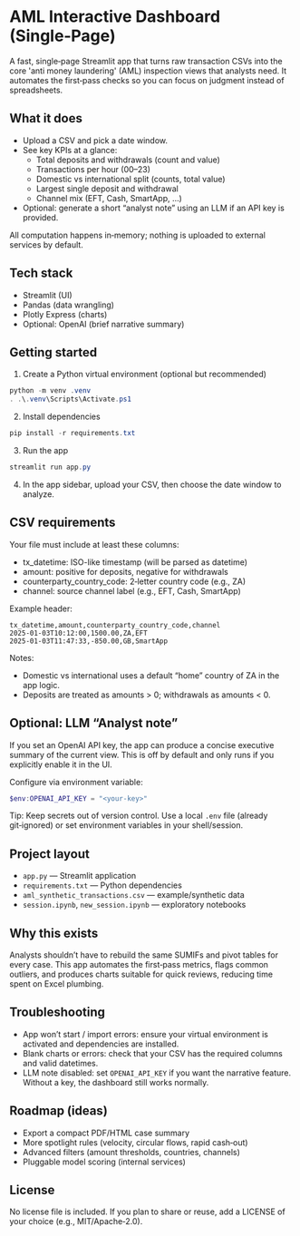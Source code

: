 # AML Interactive Dashboard (Single‑Page)

A fast, single‑page Streamlit app that turns raw transaction CSVs into the core 'anti money laundering' (AML) inspection views that analysts need. It automates the first‑pass checks so you can focus on judgment instead of spreadsheets.

## What it does

- Upload a CSV and pick a date window.
- See key KPIs at a glance:
  - Total deposits and withdrawals (count and value)
  - Transactions per hour (00–23)
  - Domestic vs international split (counts, total value)
  - Largest single deposit and withdrawal
  - Channel mix (EFT, Cash, SmartApp, …)
- Optional: generate a short “analyst note” using an LLM if an API key is provided.

All computation happens in‑memory; nothing is uploaded to external services by default.

## Tech stack

- Streamlit (UI)
- Pandas (data wrangling)
- Plotly Express (charts)
- Optional: OpenAI (brief narrative summary)

## Getting started

1) Create a Python virtual environment (optional but recommended)

```powershell
python -m venv .venv
. .\.venv\Scripts\Activate.ps1
```

2) Install dependencies

```powershell
pip install -r requirements.txt
```

3) Run the app

```powershell
streamlit run app.py
```

4) In the app sidebar, upload your CSV, then choose the date window to analyze.

## CSV requirements

Your file must include at least these columns:

- tx_datetime: ISO-like timestamp (will be parsed as datetime)
- amount: positive for deposits, negative for withdrawals
- counterparty_country_code: 2‑letter country code (e.g., ZA)
- channel: source channel label (e.g., EFT, Cash, SmartApp)

Example header:

```
tx_datetime,amount,counterparty_country_code,channel
2025-01-03T10:12:00,1500.00,ZA,EFT
2025-01-03T11:47:33,-850.00,GB,SmartApp
```

Notes:
- Domestic vs international uses a default “home” country of ZA in the app logic.
- Deposits are treated as amounts > 0; withdrawals as amounts < 0.

## Optional: LLM “Analyst note”

If you set an OpenAI API key, the app can produce a concise executive summary of the current view. This is off by default and only runs if you explicitly enable it in the UI.

Configure via environment variable:

```powershell
$env:OPENAI_API_KEY = "<your-key>"
```

Tip: Keep secrets out of version control. Use a local `.env` file (already git‑ignored) or set environment variables in your shell/session.

## Project layout

- `app.py` — Streamlit application
- `requirements.txt` — Python dependencies
- `aml_synthetic_transactions.csv` — example/synthetic data
- `session.ipynb`, `new_session.ipynb` — exploratory notebooks

## Why this exists

Analysts shouldn’t have to rebuild the same SUMIFs and pivot tables for every case. This app automates the first‑pass metrics, flags common outliers, and produces charts suitable for quick reviews, reducing time spent on Excel plumbing.

## Troubleshooting

- App won’t start / import errors: ensure your virtual environment is activated and dependencies are installed.
- Blank charts or errors: check that your CSV has the required columns and valid datetimes.
- LLM note disabled: set `OPENAI_API_KEY` if you want the narrative feature. Without a key, the dashboard still works normally.

## Roadmap (ideas)

- Export a compact PDF/HTML case summary
- More spotlight rules (velocity, circular flows, rapid cash‑out)
- Advanced filters (amount thresholds, countries, channels)
- Pluggable model scoring (internal services)

## License

No license file is included. If you plan to share or reuse, add a LICENSE of your choice (e.g., MIT/Apache‑2.0).
